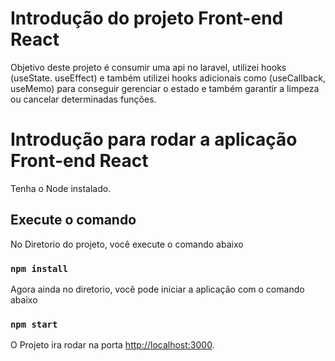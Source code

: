 # Introdução do projeto Front-end React

Objetivo deste projeto é consumir uma api no laravel, utilizei hooks (useState. useEffect) e também utilizei hooks adicionais como (useCallback, useMemo) para conseguir gerenciar o estado e também garantir a limpeza ou cancelar determinadas funções.

# Introdução para rodar a aplicação Front-end React

Tenha o Node instalado.

## Execute o comando

No Diretorio do projeto, você execute o comando abaixo

### `npm install`

Agora ainda no diretorio, você pode iniciar a aplicação com o comando abaixo

### `npm start`

O Projeto ira rodar na porta [http://localhost:3000](http://localhost:3000).
